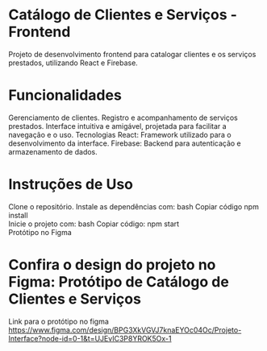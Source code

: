 # Catálogo de Clientes e Serviços - Frontend
Projeto de desenvolvimento frontend para catalogar clientes e os serviços prestados, utilizando React e Firebase.

# Funcionalidades
Gerenciamento de clientes.
Registro e acompanhamento de serviços prestados.
Interface intuitiva e amigável, projetada para facilitar a navegação e o uso.
Tecnologias
React: Framework utilizado para o desenvolvimento da interface.
Firebase: Backend para autenticação e armazenamento de dados.
# Instruções de Uso
Clone o repositório.
Instale as dependências com:
bash
Copiar código
npm install  
Inicie o projeto com:
bash
Copiar código:
npm start  
Protótipo no Figma
# Confira o design do projeto no Figma: Protótipo de Catálogo de Clientes e Serviços
Link para o protótipo no figma https://www.figma.com/design/BPG3XkVGVJ7knaEYOc04Oc/Projeto-Interface?node-id=0-1&t=UJEvIC3P8YROK5Ox-1
